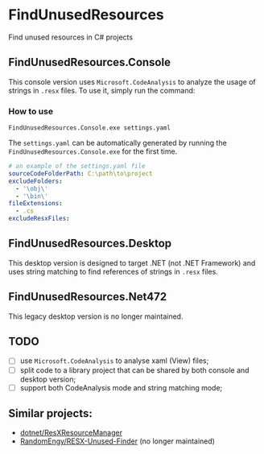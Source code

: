# FindUnusedResources

Find unused resources in C# projects

## FindUnusedResources.Console

This console version uses `Microsoft.CodeAnalysis` to analyze the usage of strings in `.resx` files. To use it, simply run the command:

### How to use

```
FindUnusedResources.Console.exe settings.yaml
```

The `settings.yaml` can be automatically generated by running the `FindUnusedResources.Console.exe` for the first time.

```yaml
# an example of the settings.yaml file
sourceCodeFolderPath: C:\path\to\project
excludeFolders:
  - '\obj\'
  - '\bin\'
fileExtensions:
  - .cs
excludeResxFiles:
```

## FindUnusedResources.Desktop

This desktop version is designed to target .NET (not .NET Framework) and uses string matching to find references of strings in `.resx` files.

## FindUnusedResources.Net472

This legacy desktop version is no longer maintained.

## TODO

- [ ] use `Microsoft.CodeAnalysis` to analyse xaml (View) files;
- [ ] split code to a library project that can be shared by both console and desktop version;
- [ ] support both CodeAnalysis mode and string matching mode;

## Similar projects:

- [dotnet/ResXResourceManager](https://github.com/dotnet/ResXResourceManager)
- [RandomEngy/RESX-Unused-Finder](https://github.com/RandomEngy/RESX-Unused-Finder) (no longer maintained)
